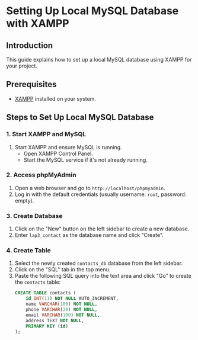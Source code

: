 # Setting Up Local MySQL Database with XAMPP

## Introduction

This guide explains how to set up a local MySQL database using XAMPP for your project.

## Prerequisites

- [XAMPP](https://www.apachefriends.org/index.html) installed on your system.

## Steps to Set Up Local MySQL Database

### 1. Start XAMPP and MySQL

1. Start XAMPP and ensure MySQL is running.
   - Open XAMPP Control Panel.
   - Start the MySQL service if it's not already running.

### 2. Access phpMyAdmin

1. Open a web browser and go to `http://localhost/phpmyadmin`.
2. Log in with the default credentials (usually username: `root`, password: empty).

### 3. Create Database

1. Click on the "New" button on the left sidebar to create a new database.
2. Enter `lap3_contact` as the database name and click "Create".

### 4. Create Table

1. Select the newly created `contacts_db` database from the left sidebar.
2. Click on the "SQL" tab in the top menu.
3. Paste the following SQL query into the text area and click "Go" to create the `contacts` table:
   ```sql
   CREATE TABLE contacts (
       id INT(11) NOT NULL AUTO_INCREMENT,
       name VARCHAR(100) NOT NULL,
       phone VARCHAR(20) NOT NULL,
       email VARCHAR(100) NOT NULL,
       address TEXT NOT NULL,
       PRIMARY KEY (id)
   );
